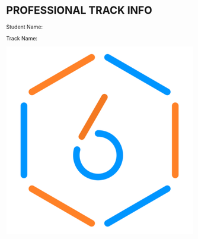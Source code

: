 # PROFESSIONAL TRACK INFO

Student Name:

Track Name: 

![MSD Logo](assets/msd-6th-batch-logo.png "MSD 6th Batch Logo") 

